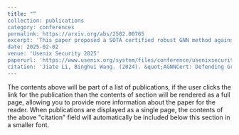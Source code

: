 ```yaml
---
title: "“
collection: publications
category: conferences
permalink: https://arxiv.org/abs/2502.00765
excerpt: 'This paper proposed a SOTA certified robust GNN method against arbitary evasion attack.'
date: 2025-02-02
venue: 'Usenix Security 2025'
paperurl: 'https://www.usenix.org/system/files/conference/usenixsecurity25/sec25cycle1-prepub-510-li-jiate.pdf'
citation: 'Jiate Li, Binghui Wang. (2024). &quot;AGNNCert: Defending Graph Neural Networks against Arbitrary Perturbations with Deterministic Certification.&quot; <i>Usenix Security 25'</i>. 1(3).'
---
```


The contents above will be part of a list of publications, if the user clicks the link for the publication than the contents of section will be rendered as a full page, allowing you to provide more information about the paper for the reader. When publications are displayed as a single page, the contents of the above "citation" field will automatically be included below this section in a smaller font.
